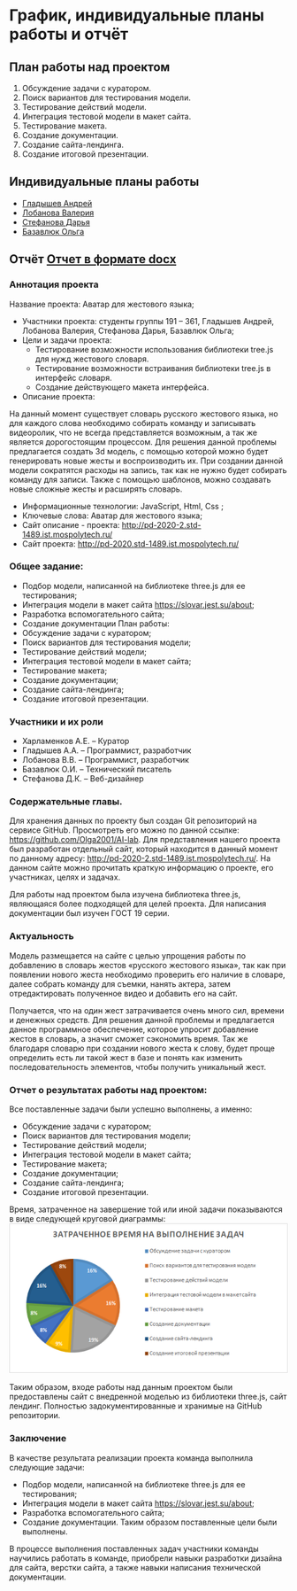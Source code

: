 # График, индивидуальные планы работы и отчёт

## План работы над проектом

1. Обсуждение задачи с куратором.
2. Поиск вариантов для тестирования модели.
3. Тестирование действий модели.
4. Интеграция тестовой модели в макет сайта.
5. Тестирование макета.
6. Создание документации.
7. Создание сайта-лендинга.
8. Создание итоговой презентации.

## Индивидуальные планы работы

- [Гладышев Андрей](gladyshev.md)
- [Лобанова Валерия](lobanova.md)
- [Стефанова Дарья](stefanova.md)
- [Базавлюк Ольга](bazavluk.md)

## Отчёт  [Отчет в формате docx](Otchet.docx)

### Аннотация проекта
Название проекта: Аватар для жестового языка;
- Участники проекта: студенты группы 191 – 361, Гладышев Андрей, Лобанова Валерия, Стефанова Дарья, Базавлюк Ольга;
- Цели и задачи проекта:
  - Тестирование возможности использования библиотеки tree.js для нужд жестового словаря.
  - Тестирование возможности встраивания библиотеки tree.js в интерфейс словаря.
  - Создание действующего макета интерфейса.
- Описание проекта:

На данный момент существует словарь русского жестового языка, но для каждого слова необходимо собирать команду и записывать видеоролик, что не всегда представляется возможным, а так же является дорогостоящим процессом. Для решения данной проблемы предлагается создать 3d модель, с помощью которой можно будет генерировать новые жесты и воспроизводить их. При создании данной модели сократятся расходы на запись, так как не нужно будет собирать команду для записи. Также с помощью шаблонов, можно создавать новые сложные жесты и расширять словарь.
- Информационные технологии: JavaScript, Html, Css ;
- Ключевые слова: Аватар для жестового языка; 
- Сайт описание - проекта: http://pd-2020-2.std-1489.ist.mospolytech.ru/
- Сайт проекта: http://pd-2020.std-1489.ist.mospolytech.ru/
### Общее задание:
- Подбор модели, написанной на библиотеке three.js для ее тестирования; 
- Интеграция модели в макет сайта https://slovar.jest.su/about;
- Разработка вспомогательного сайта;
- Создание документации
План работы:
- Обсуждение задачи с куратором;
- Поиск вариантов для тестирования модели;
- Тестирование действий модели;
- Интеграция тестовой модели в макет сайта;
- Тестирование макета;
- Создание документации;
- Создание сайта-лендинга;
- Создание итоговой презентации.

### Участники и их роли
- Харламенков А.Е. – Куратор
- Гладышев А.А. – Программист, разработчик
- Лобанова В.В. – Программист, разработчик
- Базавлюк О.И. – Технический писатель
- Стефанова Д.К. – Веб-дизайнер

### Содержательные главы.
Для хранения данных по проекту был создан Git репозиторий на сервисе GitHub. Просмотреть его можно по данной ссылке: https://github.com/Olga2001/AI-lab. Для представления нашего проекта был разработан отдельный сайт, который находится в данный момент по данному адресу: http://pd-2020-2.std-1489.ist.mospolytech.ru/. На данном сайте можно прочитать краткую информацию о проекте, его участниках, целях и задачах.

Для работы над проектом была изучена библиотека three.js, являющаяся более подходящей для целей проекта. Для написания документации был изучен ГОСТ 19 серии.

### Актуальность
Модель размещается на сайте с целью упрощения работы по добавлению в словарь жестов «русского жестового языка», так как при появлении нового жеста необходимо проверить его наличие в словаре, далее собрать команду для съемки, нанять актера, затем отредактировать полученное видео и добавить его на сайт.

Получается, что на один жест затрачивается очень много сил, времени и денежных средств. Для решения данной проблемы и предлагается данное программное обеспечение, которое упросит добавление жестов в словарь, а значит сможет сэкономить время. Так же благодаря словарю при создании нового жеста к слову, будет проще определить есть ли такой жест в базе и понять как изменить последовательность элементов, чтобы получить уникальный жест.

### Отчет о результатах работы над проектом:
Все поставленные задачи были успешно выполнены, а именно:
- Обсуждение задачи с куратором;
- Поиск вариантов для тестирования модели;
- Тестирование действий модели;
- Интеграция тестовой модели в макет сайта;
- Тестирование макета;
- Создание документации;
- Создание сайта-лендинга;
- Создание итоговой презентации.

Время, затраченное на завершение той или иной задачи показываются в виде следующей круговой диаграммы:
![Время затраченное на выполнение](time1.PNG)

Таким образом, входе работы над данным проектом были предоставлены сайт с внедренной моделью из библиотеки three.js, сайт лендинг. Полностью задокументированные и хранимые на GitHub репозитории.

### Заключение
В качестве результата реализации проекта команда выполнила следующие задачи:
- Подбор модели, написанной на библиотеке three.js для ее тестирования; 
- Интеграция модели в макет сайта https://slovar.jest.su/about;
- Разработка вспомогательного сайта;
- Создание документации.
Таким образом поставленные цели были выполнены. 

В процессе выполнения поставленных задач участники команды научились работать в команде, приобрели навыки разработки дизайна для сайта, верстки сайта, а также навыки написания технической документации.


